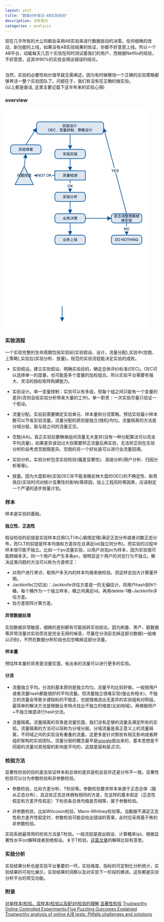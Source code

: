 ```yaml
---
layout: post
title: "数据分析笔记-AB实验系统"
description: 分析笔记
categories : analysis
---
```

现在几乎所有的大公司都会采用AB实验来进行数据驱动的决策。任何细微的改动、新功能的上线，如果没有AB实验结果的佐证，你都不好意思上线。所以一个AB平台，动辄每天几百个实验在同时测试着我们的用户，而根据Netflix的经验，不好意思，这其中90%的实验会得出错误的结论。
<!-- more -->
<br>
当然，实验的必要性和价值早就无需阐述，因为有时候哪怕一个正确的实验策略都够养活一整个实验团队了。问题在于，我们有没有在正确的做实验。
<br>
(以上都是废话, 这里主要记载下这半年来的实验心得)

### overview
![note](/images/note/analysis/exp.png)<br>

### 实验流程
一个实验完整的生命周期包括实验前(实验假设、设计，流量分配),实验中(空跑、上策略),实验后(实验分析、放量)。规范的实验流程能决定实验的成败。

- 实验假设。建立实验假设，明确实验目的，确定总体评价标准(OEC)。OEC可以选择单一的度量，也可能是多个度量的加权组合。所以实验平台需要有强大、灵活的指标矩阵构建能力。

- 实验设计。单一变量控制：实验可以有多组，但每个组之间只能有一个变量的差异(否则会给实验分析带来大量的工作)。单一职责：一次实验尽量只验证一个假设。

- 流量分配。实验前需要确定实验单元、样本量和分流策略。预估实验最小样本数可以节省实验流量。流量分配的原则是独立(随机)均匀。流量隔离的方法是分域分层，层与层之间的流量正交。

- 空跑(AA)。真正实验前要确保组间流量无大差异(没有一种分配算法可以完全平均流量)，如果差异波动过大则需要矫正流量后再实验，无法矫正则在实验分析阶段考虑空跑期差异。空跑的另一个好处是可以进行全流量回溯。

- 实验分析。实验分析包含实验检验(偏差显著性)、高级分析(用户分析、归因分析等等)。

- 放量。因为大盘影响(实验OEC并不能准确反映大盘的OEC)的不确定性、新奇效应(实验时间对统计显著性的影响)等原因，加上工程风险等因素，应该制定一个严谨的逐步放量计划。

### 样本
样本是实验的基础。

#### 独立性、正态性
假设检验的前提是实验样本应用CLT(中心极限定理)满足正态分布或者对数正态分布，而CLT的前提是样本均值和方差存在且满足iid(独立同分布)。而实验的过程中样本很可能不独立。比如一个pv流量实验，以用户浏览pv为样本，因为实验很可能跨越多天，同一个用户会产生多条pv，很明显这个用户的浏览行为不独立。解决这类问题的方法可以称为方差修正：
- 对用户进行*聚合*，取用户多天内的样本均值来做检验。但这样会加大计算量开销。
- Jackknife(刀切法)：Jackknife评估方差是一阶无偏估计。将用户hash到N个桶，每个桶作为一个独立样本，桶之间满足iid。再用delete-1桶-Jackknife评估方差。
- 协方差矩阵计算方差。

#### 异常数据处理
实验数据非常敏感，细微的差别都有可能扭转实验结论。因为刷量、黑产、脏数据等异常流量对实验而言是完全无用的噪音，尽量在分流前去掉这部分数据(一般难以识别)，不然在数据分析阶段也应忽略掉这部分流量。

#### 样本量
预估样本量的背景是流量饥饿，省出来的流量可以进行更多的实验。

#### 分流

- 流量独立平均。分流的基本原则是独立均匀。流量平均比较好做，一般按用户或者流量hash都能很好的平均流量。但流量独立很难实现(强业务相关)，不独立的流量会导致关键指标的不稳定，也就很难选出无差异的实验组和对照组。最简单的解决方法是根据业务特点找出不独立的维度(比如地域)，再根据用户+不独立维度进行hash分流。

- 流量隔离。流量隔离的背景是流量饥饿，我们没有足够的流量去满足所有的实验。流量隔离的方法可以简称为分域分层。分域流量是真正意义上的流量隔离，不同域之间的实验没有重叠的流量。这更多是针对那些有相互影响或者跨组织架构的实验团队。流量分层的概念最早是[google](https://static.googleusercontent.com/media/research.google.com/zh-CN//pubs/archive/36500.pdf)提出来的，基本思想是不同层的流量对其他层的影响是平均的，这就是层和层*正交*。

### 检验方法
显著性检验的目的是去验证样本和总体的差异是机会变异还是分布不一致。显著性检验可以分为参数检验和非参数检验。

- 参数检验，比如方差分析、T检验等。参数检验要求样本来源于正态总体（服从正态分布），且这些正态总体拥有相同的方差，在这样的基本假定（正态性假定和方差齐性假定）下检验各总体均值是否相等，属于参数检验。

- 非参数检验，比如Wilcoxon检验、Mann-Whitney检验等。当数据不满足正态性和方差齐性假定时，参数检验可能会给出错误的答案，此时应采用基于秩的非参数检验。

实验系统最常用的检验方法是T检验。一般流程是提出假设、计算概率(p)、根据显著性水平(α)解释或者拒绝假设。关于T检验，[这篇文章](https://zhuanlan.zhihu.com/p/43039362)的解释比较有意思。

### 实验分析
实验结果分析也是实验平台重要的一环。实验维度、指标的可定制化分析统计，实验结果的可视化展示，实验结果的洞察以及对实验下一阶段的推进。这些都是实验分析平台的常见功能。

### 附录
[对单样本t检验、双样本t检验以及配对t检验的理解](https://zhuanlan.zhihu.com/p/43039362)
[显著性检验](https://www.cnblogs.com/hdu-zsk/p/6293721.html)
[Trustworthy Online Controlled Experiments:Five Puzzling Outcomes Explained](https://www.exp-platform.com/Documents/puzzlingOutcomesInControlledExperiments.pdf)
[Trustworthy analysis of online A/B tests: Pitfalls,challenges and solutions](http://alexdeng.github.io/public/files/WSDM2017draft.pdf)